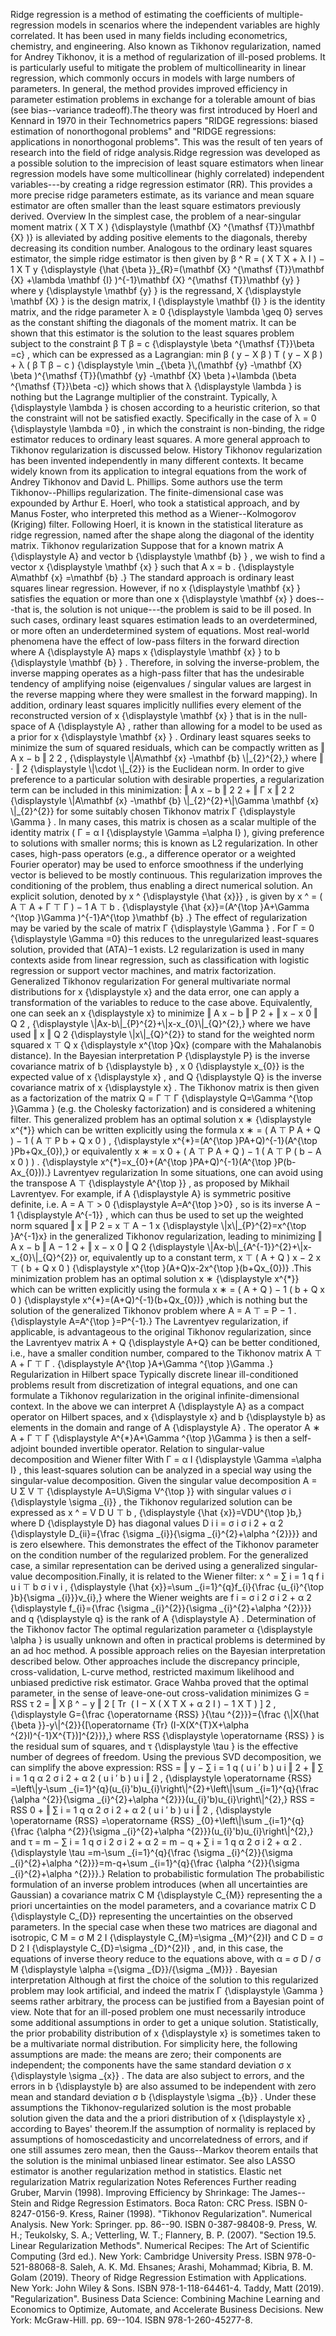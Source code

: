 Ridge regression is a method of estimating the coefficients of
multiple-regression models in scenarios where the independent variables
are highly correlated. It has been used in many fields including
econometrics, chemistry, and engineering. Also known as Tikhonov
regularization, named for Andrey Tikhonov, it is a method of
regularization of ill-posed problems. It is particularly useful to
mitigate the problem of multicollinearity in linear regression, which
commonly occurs in models with large numbers of parameters. In general,
the method provides improved efficiency in parameter estimation problems
in exchange for a tolerable amount of bias (see bias--variance
tradeoff).The theory was first introduced by Hoerl and Kennard in 1970
in their Technometrics papers "RIDGE regressions: biased estimation of
nonorthogonal problems" and "RIDGE regressions: applications in
nonorthogonal problems". This was the result of ten years of research
into the field of ridge analysis.Ridge regression was developed as a
possible solution to the imprecision of least square estimators when
linear regression models have some multicollinear (highly correlated)
independent variables---by creating a ridge regression estimator (RR).
This provides a more precise ridge parameters estimate, as its variance
and mean square estimator are often smaller than the least square
estimators previously derived. Overview In the simplest case, the
problem of a near-singular moment matrix ( X T X ) {\\displaystyle
(\\mathbf {X} \^{\\mathsf {T}}\\mathbf {X} )} is alleviated by adding
positive elements to the diagonals, thereby decreasing its condition
number. Analogous to the ordinary least squares estimator, the simple
ridge estimator is then given by β \^ R = ( X T X + λ I ) − 1 X T y
{\\displaystyle {\\hat {\\beta }}\_{R}=(\\mathbf {X} \^{\\mathsf
{T}}\\mathbf {X} +\\lambda \\mathbf {I} )\^{-1}\\mathbf {X} \^{\\mathsf
{T}}\\mathbf {y} } where y {\\displaystyle \\mathbf {y} } is the
regressand, X {\\displaystyle \\mathbf {X} } is the design matrix, I
{\\displaystyle \\mathbf {I} } is the identity matrix, and the ridge
parameter λ ≥ 0 {\\displaystyle \\lambda \\geq 0} serves as the constant
shifting the diagonals of the moment matrix. It can be shown that this
estimator is the solution to the least squares problem subject to the
constraint β T β = c {\\displaystyle \\beta \^{\\mathsf {T}}\\beta =c} ,
which can be expressed as a Lagrangian: min β ( y − X β ) T ( y − X β
) + λ ( β T β − c ) {\\displaystyle \\min \_{\\beta }\\,(\\mathbf {y}
-\\mathbf {X} \\beta )\^{\\mathsf {T}}(\\mathbf {y} -\\mathbf {X} \\beta
)+\\lambda (\\beta \^{\\mathsf {T}}\\beta -c)} which shows that λ
{\\displaystyle \\lambda } is nothing but the Lagrange multiplier of the
constraint. Typically, λ {\\displaystyle \\lambda } is chosen according
to a heuristic criterion, so that the constraint will not be satisfied
exactly. Specifically in the case of λ = 0 {\\displaystyle \\lambda =0}
, in which the constraint is non-binding, the ridge estimator reduces to
ordinary least squares. A more general approach to Tikhonov
regularization is discussed below. History Tikhonov regularization has
been invented independently in many different contexts. It became widely
known from its application to integral equations from the work of Andrey
Tikhonov and David L. Phillips. Some authors use the term
Tikhonov--Phillips regularization. The finite-dimensional case was
expounded by Arthur E. Hoerl, who took a statistical approach, and by
Manus Foster, who interpreted this method as a Wiener--Kolmogorov
(Kriging) filter. Following Hoerl, it is known in the statistical
literature as ridge regression, named after the shape along the diagonal
of the identity matrix. Tikhonov regularization Suppose that for a known
matrix A {\\displaystyle A} and vector b {\\displaystyle \\mathbf {b} }
, we wish to find a vector x {\\displaystyle \\mathbf {x} } such that A
x = b . {\\displaystyle A\\mathbf {x} =\\mathbf {b} .} The standard
approach is ordinary least squares linear regression. However, if no x
{\\displaystyle \\mathbf {x} } satisfies the equation or more than one x
{\\displaystyle \\mathbf {x} } does---that is, the solution is not
unique---the problem is said to be ill posed. In such cases, ordinary
least squares estimation leads to an overdetermined, or more often an
underdetermined system of equations. Most real-world phenomena have the
effect of low-pass filters in the forward direction where A
{\\displaystyle A} maps x {\\displaystyle \\mathbf {x} } to b
{\\displaystyle \\mathbf {b} } . Therefore, in solving the
inverse-problem, the inverse mapping operates as a high-pass filter that
has the undesirable tendency of amplifying noise (eigenvalues / singular
values are largest in the reverse mapping where they were smallest in
the forward mapping). In addition, ordinary least squares implicitly
nullifies every element of the reconstructed version of x
{\\displaystyle \\mathbf {x} } that is in the null-space of A
{\\displaystyle A} , rather than allowing for a model to be used as a
prior for x {\\displaystyle \\mathbf {x} } . Ordinary least squares
seeks to minimize the sum of squared residuals, which can be compactly
written as ‖ A x − b ‖ 2 2 , {\\displaystyle \\\|A\\mathbf {x} -\\mathbf
{b} \\\|\_{2}\^{2},} where ‖ ⋅ ‖ 2 {\\displaystyle \\\|\\cdot \\\|\_{2}}
is the Euclidean norm. In order to give preference to a particular
solution with desirable properties, a regularization term can be
included in this minimization: ‖ A x − b ‖ 2 2 + ‖ Γ x ‖ 2 2
{\\displaystyle \\\|A\\mathbf {x} -\\mathbf {b}
\\\|\_{2}\^{2}+\\\|\\Gamma \\mathbf {x} \\\|\_{2}\^{2}} for some
suitably chosen Tikhonov matrix Γ {\\displaystyle \\Gamma } . In many
cases, this matrix is chosen as a scalar multiple of the identity matrix
( Γ = α I {\\displaystyle \\Gamma =\\alpha I} ), giving preference to
solutions with smaller norms; this is known as L2 regularization. In
other cases, high-pass operators (e.g., a difference operator or a
weighted Fourier operator) may be used to enforce smoothness if the
underlying vector is believed to be mostly continuous. This
regularization improves the conditioning of the problem, thus enabling a
direct numerical solution. An explicit solution, denoted by x \^
{\\displaystyle {\\hat {x}}} , is given by x \^ = ( A ⊤ A + Γ ⊤ Γ ) − 1
A ⊤ b . {\\displaystyle {\\hat {x}}=(A\^{\\top }A+\\Gamma \^{\\top
}\\Gamma )\^{-1}A\^{\\top }\\mathbf {b} .} The effect of regularization
may be varied by the scale of matrix Γ {\\displaystyle \\Gamma } . For Γ
= 0 {\\displaystyle \\Gamma =0} this reduces to the unregularized
least-squares solution, provided that (ATA)−1 exists. L2 regularization
is used in many contexts aside from linear regression, such as
classification with logistic regression or support vector machines, and
matrix factorization. Generalized Tikhonov regularization For general
multivariate normal distributions for x {\\displaystyle x} and the data
error, one can apply a transformation of the variables to reduce to the
case above. Equivalently, one can seek an x {\\displaystyle x} to
minimize ‖ A x − b ‖ P 2 + ‖ x − x 0 ‖ Q 2 , {\\displaystyle
\\\|Ax-b\\\|\_{P}\^{2}+\\\|x-x\_{0}\\\|\_{Q}\^{2},} where we have used ‖
x ‖ Q 2 {\\displaystyle \\\|x\\\|\_{Q}\^{2}} to stand for the weighted
norm squared x ⊤ Q x {\\displaystyle x\^{\\top }Qx} (compare with the
Mahalanobis distance). In the Bayesian interpretation P {\\displaystyle
P} is the inverse covariance matrix of b {\\displaystyle b} , x 0
{\\displaystyle x\_{0}} is the expected value of x {\\displaystyle x} ,
and Q {\\displaystyle Q} is the inverse covariance matrix of x
{\\displaystyle x} . The Tikhonov matrix is then given as a
factorization of the matrix Q = Γ ⊤ Γ {\\displaystyle Q=\\Gamma \^{\\top
}\\Gamma } (e.g. the Cholesky factorization) and is considered a
whitening filter. This generalized problem has an optimal solution x ∗
{\\displaystyle x\^{\*}} which can be written explicitly using the
formula x ∗ = ( A ⊤ P A + Q ) − 1 ( A ⊤ P b + Q x 0 ) , {\\displaystyle
x\^{\*}=(A\^{\\top }PA+Q)\^{-1}(A\^{\\top }Pb+Qx\_{0}),} or equivalently
x ∗ = x 0 + ( A ⊤ P A + Q ) − 1 ( A ⊤ P ( b − A x 0 ) ) .
{\\displaystyle x\^{\*}=x\_{0}+(A\^{\\top }PA+Q)\^{-1}(A\^{\\top
}P(b-Ax\_{0})).} Lavrentyev regularization In some situations, one can
avoid using the transpose A ⊤ {\\displaystyle A\^{\\top }} , as proposed
by Mikhail Lavrentyev. For example, if A {\\displaystyle A} is symmetric
positive definite, i.e. A = A ⊤ \> 0 {\\displaystyle A=A\^{\\top }\>0} ,
so is its inverse A − 1 {\\displaystyle A\^{-1}} , which can thus be
used to set up the weighted norm squared ‖ x ‖ P 2 = x ⊤ A − 1 x
{\\displaystyle \\\|x\\\|\_{P}\^{2}=x\^{\\top }A\^{-1}x} in the
generalized Tikhonov regularization, leading to minimizing ‖ A x − b ‖ A
− 1 2 + ‖ x − x 0 ‖ Q 2 {\\displaystyle
\\\|Ax-b\\\|\_{A\^{-1}}\^{2}+\\\|x-x\_{0}\\\|\_{Q}\^{2}} or,
equivalently up to a constant term, x ⊤ ( A + Q ) x − 2 x ⊤ ( b + Q x 0
) {\\displaystyle x\^{\\top }(A+Q)x-2x\^{\\top }(b+Qx\_{0})} .This
minimization problem has an optimal solution x ∗ {\\displaystyle
x\^{\*}} which can be written explicitly using the formula x ∗ = ( A + Q
) − 1 ( b + Q x 0 ) {\\displaystyle x\^{\*}=(A+Q)\^{-1}(b+Qx\_{0})}
,which is nothing but the solution of the generalized Tikhonov problem
where A = A ⊤ = P − 1 . {\\displaystyle A=A\^{\\top }=P\^{-1}.} The
Lavrentyev regularization, if applicable, is advantageous to the
original Tikhonov regularization, since the Lavrentyev matrix A + Q
{\\displaystyle A+Q} can be better conditioned, i.e., have a smaller
condition number, compared to the Tikhonov matrix A ⊤ A + Γ ⊤ Γ .
{\\displaystyle A\^{\\top }A+\\Gamma \^{\\top }\\Gamma .} Regularization
in Hilbert space Typically discrete linear ill-conditioned problems
result from discretization of integral equations, and one can formulate
a Tikhonov regularization in the original infinite-dimensional context.
In the above we can interpret A {\\displaystyle A} as a compact operator
on Hilbert spaces, and x {\\displaystyle x} and b {\\displaystyle b} as
elements in the domain and range of A {\\displaystyle A} . The operator
A ∗ A + Γ ⊤ Γ {\\displaystyle A\^{\*}A+\\Gamma \^{\\top }\\Gamma } is
then a self-adjoint bounded invertible operator. Relation to
singular-value decomposition and Wiener filter With Γ = α I
{\\displaystyle \\Gamma =\\alpha I} , this least-squares solution can be
analyzed in a special way using the singular-value decomposition. Given
the singular value decomposition A = U Σ V ⊤ {\\displaystyle A=U\\Sigma
V\^{\\top }} with singular values σ i {\\displaystyle \\sigma \_{i}} ,
the Tikhonov regularized solution can be expressed as x \^ = V D U ⊤ b ,
{\\displaystyle {\\hat {x}}=VDU\^{\\top }b,} where D {\\displaystyle D}
has diagonal values D i i = σ i σ i 2 + α 2 {\\displaystyle
D\_{ii}={\\frac {\\sigma \_{i}}{\\sigma \_{i}\^{2}+\\alpha \^{2}}}} and
is zero elsewhere. This demonstrates the effect of the Tikhonov
parameter on the condition number of the regularized problem. For the
generalized case, a similar representation can be derived using a
generalized singular-value decomposition.Finally, it is related to the
Wiener filter: x \^ = ∑ i = 1 q f i u i ⊤ b σ i v i , {\\displaystyle
{\\hat {x}}=\\sum \_{i=1}\^{q}f\_{i}{\\frac {u\_{i}\^{\\top }b}{\\sigma
\_{i}}}v\_{i},} where the Wiener weights are f i = σ i 2 σ i 2 + α 2
{\\displaystyle f\_{i}={\\frac {\\sigma \_{i}\^{2}}{\\sigma
\_{i}\^{2}+\\alpha \^{2}}}} and q {\\displaystyle q} is the rank of A
{\\displaystyle A} . Determination of the Tikhonov factor The optimal
regularization parameter α {\\displaystyle \\alpha } is usually unknown
and often in practical problems is determined by an ad hoc method. A
possible approach relies on the Bayesian interpretation described below.
Other approaches include the discrepancy principle, cross-validation,
L-curve method, restricted maximum likelihood and unbiased predictive
risk estimator. Grace Wahba proved that the optimal parameter, in the
sense of leave-one-out cross-validation minimizes G = RSS τ 2 = ‖ X β \^
− y ‖ 2 \[ Tr ⁡ ( I − X ( X T X + α 2 I ) − 1 X T ) \] 2 ,
{\\displaystyle G={\\frac {\\operatorname {RSS} }{\\tau \^{2}}}={\\frac
{\\\|X{\\hat {\\beta }}-y\\\|\^{2}}{\[\\operatorname {Tr}
(I-X(X\^{T}X+\\alpha \^{2}I)\^{-1}X\^{T})\]\^{2}}},} where RSS
{\\displaystyle \\operatorname {RSS} } is the residual sum of squares,
and τ {\\displaystyle \\tau } is the effective number of degrees of
freedom. Using the previous SVD decomposition, we can simplify the above
expression: RSS = ‖ y − ∑ i = 1 q ( u i ′ b ) u i ‖ 2 + ‖ ∑ i = 1 q α 2
σ i 2 + α 2 ( u i ′ b ) u i ‖ 2 , {\\displaystyle \\operatorname {RSS}
=\\left\\\|y-\\sum
\_{i=1}\^{q}(u\_{i}\'b)u\_{i}\\right\\\|\^{2}+\\left\\\|\\sum
\_{i=1}\^{q}{\\frac {\\alpha \^{2}}{\\sigma \_{i}\^{2}+\\alpha
\^{2}}}(u\_{i}\'b)u\_{i}\\right\\\|\^{2},} RSS = RSS 0 + ‖ ∑ i = 1 q α 2
σ i 2 + α 2 ( u i ′ b ) u i ‖ 2 , {\\displaystyle \\operatorname {RSS}
=\\operatorname {RSS} \_{0}+\\left\\\|\\sum \_{i=1}\^{q}{\\frac {\\alpha
\^{2}}{\\sigma \_{i}\^{2}+\\alpha
\^{2}}}(u\_{i}\'b)u\_{i}\\right\\\|\^{2},} and τ = m − ∑ i = 1 q σ i 2 σ
i 2 + α 2 = m − q + ∑ i = 1 q α 2 σ i 2 + α 2 . {\\displaystyle \\tau
=m-\\sum \_{i=1}\^{q}{\\frac {\\sigma \_{i}\^{2}}{\\sigma
\_{i}\^{2}+\\alpha \^{2}}}=m-q+\\sum \_{i=1}\^{q}{\\frac {\\alpha
\^{2}}{\\sigma \_{i}\^{2}+\\alpha \^{2}}}.} Relation to probabilistic
formulation The probabilistic formulation of an inverse problem
introduces (when all uncertainties are Gaussian) a covariance matrix C M
{\\displaystyle C\_{M}} representing the a priori uncertainties on the
model parameters, and a covariance matrix C D {\\displaystyle C\_{D}}
representing the uncertainties on the observed parameters. In the
special case when these two matrices are diagonal and isotropic, C M = σ
M 2 I {\\displaystyle C\_{M}=\\sigma \_{M}\^{2}I} and C D = σ D 2 I
{\\displaystyle C\_{D}=\\sigma \_{D}\^{2}I} , and, in this case, the
equations of inverse theory reduce to the equations above, with α = σ D
/ σ M {\\displaystyle \\alpha ={\\sigma \_{D}}/{\\sigma \_{M}}} .
Bayesian interpretation Although at first the choice of the solution to
this regularized problem may look artificial, and indeed the matrix Γ
{\\displaystyle \\Gamma } seems rather arbitrary, the process can be
justified from a Bayesian point of view. Note that for an ill-posed
problem one must necessarily introduce some additional assumptions in
order to get a unique solution. Statistically, the prior probability
distribution of x {\\displaystyle x} is sometimes taken to be a
multivariate normal distribution. For simplicity here, the following
assumptions are made: the means are zero; their components are
independent; the components have the same standard deviation σ x
{\\displaystyle \\sigma \_{x}} . The data are also subject to errors,
and the errors in b {\\displaystyle b} are also assumed to be
independent with zero mean and standard deviation σ b {\\displaystyle
\\sigma \_{b}} . Under these assumptions the Tikhonov-regularized
solution is the most probable solution given the data and the a priori
distribution of x {\\displaystyle x} , according to Bayes\' theorem.If
the assumption of normality is replaced by assumptions of
homoscedasticity and uncorrelatedness of errors, and if one still
assumes zero mean, then the Gauss--Markov theorem entails that the
solution is the minimal unbiased linear estimator. See also LASSO
estimator is another regularization method in statistics. Elastic net
regularization Matrix regularization Notes References Further reading
Gruber, Marvin (1998). Improving Efficiency by Shrinkage: The
James--Stein and Ridge Regression Estimators. Boca Raton: CRC Press.
ISBN 0-8247-0156-9. Kress, Rainer (1998). \"Tikhonov Regularization\".
Numerical Analysis. New York: Springer. pp. 86--90. ISBN 0-387-98408-9.
Press, W. H.; Teukolsky, S. A.; Vetterling, W. T.; Flannery, B. P.
(2007). \"Section 19.5. Linear Regularization Methods\". Numerical
Recipes: The Art of Scientific Computing (3rd ed.). New York: Cambridge
University Press. ISBN 978-0-521-88068-8. Saleh, A. K. Md. Ehsanes;
Arashi, Mohammad; Kibria, B. M. Golam (2019). Theory of Ridge Regression
Estimation with Applications. New York: John Wiley & Sons. ISBN
978-1-118-64461-4. Taddy, Matt (2019). \"Regularization\". Business Data
Science: Combining Machine Learning and Economics to Optimize, Automate,
and Accelerate Business Decisions. New York: McGraw-Hill. pp. 69--104.
ISBN 978-1-260-45277-8.
